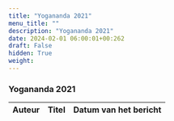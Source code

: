 ```yaml
---
title: "Yogananda 2021"
menu_title: ""
description: "Yogananda 2021"
date: 2024-02-01 06:00:01+00:262
draft: False
hidden: True
weight:
---
```

### Yogananda 2021

**Auteur** | **Titel** | **Datum van het bericht**
---|---|---
